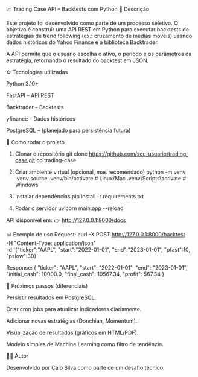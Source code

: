 📈 Trading Case API – Backtests com Python
📌 Descrição

Este projeto foi desenvolvido como parte de um processo seletivo.
O objetivo é construir uma API REST em Python para executar backtests de estratégias de trend following (ex.: cruzamento de médias móveis) usando dados históricos do Yahoo Finance e a biblioteca Backtrader.

A API permite que o usuário escolha o ativo, o período e os parâmetros da estratégia, retornando o resultado do backtest em JSON.

⚙️ Tecnologias utilizadas

Python 3.10+

FastAPI
 – API REST

Backtrader
 – Backtests

yfinance
 – Dados históricos

PostgreSQL
 – (planejado para persistência futura)

🚀 Como rodar o projeto
1. Clonar o repositório
git clone https://github.com/seu-usuario/trading-case.git
cd trading-case

2. Criar ambiente virtual (opcional, mas recomendado)
python -m venv .venv
source .venv/bin/activate   # Linux/Mac
.venv\Scripts\activate      # Windows

3. Instalar dependências
pip install -r requirements.txt

4. Rodar o servidor
uvicorn main:app --reload


API disponível em: 👉 http://127.0.0.1:8000/docs

📊 Exemplo de uso
Request:
curl -X POST http://127.0.0.1:8000/backtest \
-H "Content-Type: application/json" \
-d '{"ticker":"AAPL", "start":"2022-01-01", "end":"2023-01-01", "pfast":10, "pslow":30}'

Response:
{
  "ticker": "AAPL",
  "start": "2022-01-01",
  "end": "2023-01-01",
  "initial_cash": 10000.0,
  "final_cash": 10567.34,
  "profit": 567.34
}

🌟 Próximos passos (diferenciais)

Persistir resultados em PostgreSQL.

Criar cron jobs para atualizar indicadores diariamente.

Adicionar novas estratégias (Donchian, Momentum).

Visualização de resultados (gráficos em HTML/PDF).

Modelo simples de Machine Learning como filtro de tendência.

👨‍💻 Autor

Desenvolvido por Caio Silva como parte de um desafio técnico.